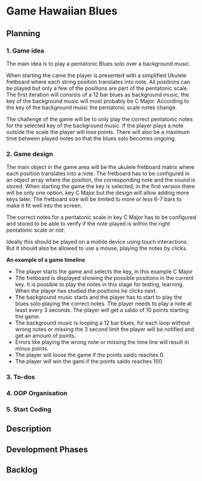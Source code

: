 # Game Hawaiian Blues

## Planning
### 1. Game idea

The main idea is to play a pentatonic Blues solo over a background music. 

When starting the came the player is presented with a simplified Ukulele fretboard where each string position translates into note. All positions can be played but only a few of the positions are part of the pentatonic scale. The first iteration will consists of a 12 bar blues as background music, the key of the background music will most probably be C Major. According to the key of the background music the pentatonic scale notes change. 

The challenge of the game will be to only play the correct pentatonic notes for the selected key of the background music. If the player plays a note outside the scale the player will lose points. There will also be a maximum time between played notes so that the blues solo becomes ongoing.

### 2. Game design
The main object in the game area will be the ukulele fretboard matrix where each position translates into a note. The fretboard has to be configured in an object array where the position, the corresponding note and the sound is stored. When starting the game the key is selected,  in the first version there will be only one option, key C Major but the design will allow adding more keys later. The fretboard size will be limited to more or less 6-7 bars to make it fit well into the screen. 

The correct notes for a pentatonic scale in key C Major has to be configured and stored to be able to verify if the note played is within the right pentatonic scale or not. 

Ideally this should be played on a mobile device using touch interactions. But it should also be allowed to use a mouse, playing the notes by clicks.

**An example of a game timeline**
- The player starts the game and selects the key, in this example C Major
- The fretboard is displayed showing the possible positions in the current key. It is possible to play the notes in this stage for testing, learning. When the player has studied the positions he clicks next.
- The background music starts and the player has to start to play the blues solo playing the correct notes. The player needs to play a note at least every 3 seconds. The player will get a saldo of 10 points starting the game.
- The background music is looping a 12 bar blues, for each loop without wrong notes or missing the 3 second limit the player will be notified and get an amount of points.
- Errors like playing the wrong note or missing the time line will result in minus points. 
- The player will loose the game if the points saldo reaches 0. 
- The player will win the gami if the points saldo reaches 100.

### 3. To-dos
### 4. OOP Organisation
### 5. Start Coding

## Description

## Development Phases

## Backlog